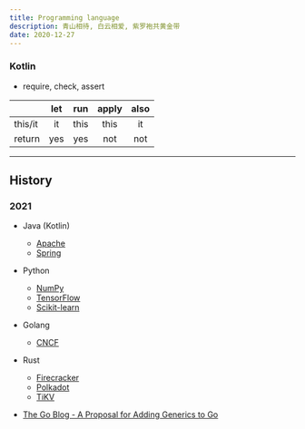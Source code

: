 ```yaml
---
title: Programming language
description: 青山相待, 白云相爱, 紫罗袍共黄金带
date: 2020-12-27
---
```


### Kotlin

* require, check, assert

|         |  let  |  run  | apply | also |
| ------- |:-----:|:-----:|:-----:|:----:|
| this/it |  it   | this  |  this |  it  |
| return  |  yes  | yes   |  not  |  not |

------------------

## History

### 2021

* Java (Kotlin)
  - [Apache](https://github.com/apache)
  - [Spring](https://spring.io)
* Python
  - [NumPy](https://github.com/numpy/numpy)
  - [TensorFlow](https://github.com/tensorflow/tensorflow)
  - [Scikit-learn](https://github.com/scikit-learn/scikit-learn)
* Golang
  - [CNCF](https://www.cncf.io)
* Rust
  - [Firecracker](https://github.com/firecracker-microvm/firecracker)
  - [Polkadot](https://github.com/paritytech/polkadot)
  - [TiKV](https://github.com/tikv/tikv)

* [The Go Blog - A Proposal for Adding Generics to Go](https://blog.golang.org/generics-proposal)
